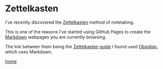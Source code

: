 # Zettelkasten

I've recently discovered the [Zettelkasten](https://www.microsoft.com/en-us/microsoft-365-life-hacks/organization/how-to-use-the-zettelkasten-method) method of notetaking.

This is one of the reasons I've started using GitHub Pages to create the [Markdown](https://daringfireball.net/projects/markdown/) webpages you are currently browsing. 

The link between them being the [Zettelkasten guide](https://youtu.be/L2z7j7Jho4E?si=III3V-zqcIaMRv71) I found used [Obsidian](https://obsidian.md), which uses Markdown.

[home](/)
